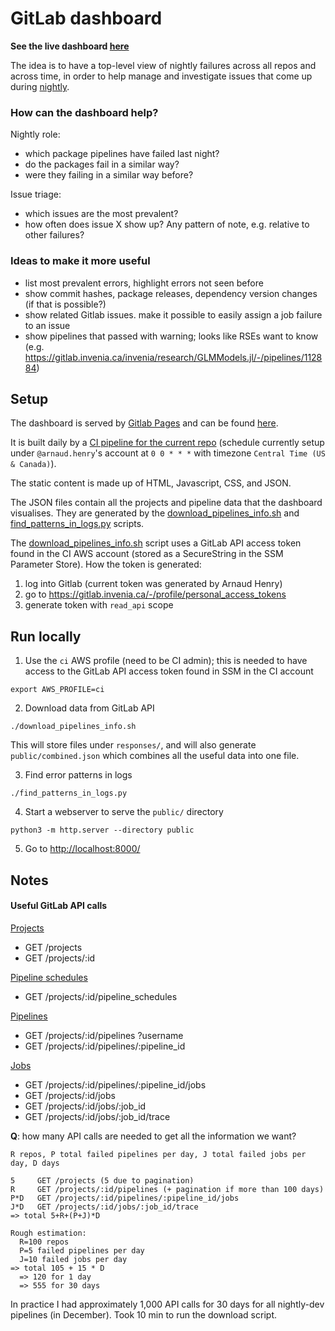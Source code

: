 
# GitLab dashboard

**See the live dashboard [here](https://invenia.pages.invenia.ca/gitlab-dashboard/)**

The idea is to have a top-level view of nightly failures across all repos and across time, in order to help manage and investigate issues that come up during [nightly].

### How can the dashboard help?

Nightly role:
- which package pipelines have failed last night?
- do the packages fail in a similar way?
- were they failing in a similar way before?

Issue triage:
- which issues are the most prevalent?
- how often does issue X show up? Any pattern of note, e.g. relative to other failures?

### Ideas to make it more useful
- list most prevalent errors, highlight errors not seen before
- show commit hashes, package releases, dependency version changes (if that is possible?)
- show related Gitlab issues. make it possible to easily assign a job failure to an issue
- show pipelines that passed with warning; looks like RSEs want to know (e.g. https://gitlab.invenia.ca/invenia/research/GLMModels.jl/-/pipelines/112884)

## Setup

The dashboard is served by [Gitlab Pages](https://docs.gitlab.com/ee/user/project/pages/) and can be found [here](https://invenia.pages.invenia.ca/gitlab-dashboard/).

It is built daily by a [CI pipeline for the current repo](https://gitlab.invenia.ca/invenia/gitlab-dashboard/-/pipelines) (schedule currently setup under `@arnaud.henry`'s account at `0 0 * * *` with timezone `Central Time (US & Canada)`).

The static content is made up of HTML, Javascript, CSS, and JSON.

The JSON files contain all the projects and pipeline data that the dashboard visualises.
They are generated by the [download_pipelines_info.sh](./download_pipelines_info.sh) and [find_patterns_in_logs.py](./find_patterns_in_logs.py) scripts.

The [download_pipelines_info.sh](./download_pipelines_info.sh) script uses a GitLab API access token found in the CI AWS account (stored as a SecureString in the SSM Parameter Store).
How the token is generated:
1. log into Gitlab (current token was generated by Arnaud Henry)
2. go to https://gitlab.invenia.ca/-/profile/personal_access_tokens
3. generate token with `read_api` scope


## Run locally

1. Use the `ci` AWS profile (need to be CI admin); this is needed to have access to the GitLab API access token found in SSM in the CI account

```
export AWS_PROFILE=ci
```

2. Download data from GitLab API

```
./download_pipelines_info.sh
```

This will store files under `responses/`, and will also generate `public/combined.json` which combines all the useful data into one file.

3. Find error patterns in logs

```
./find_patterns_in_logs.py
```

4. Start a webserver to serve the `public/` directory

```
python3 -m http.server --directory public
```

5. Go to [http://localhost:8000/](http://localhost:8000/)

## Notes 

#### Useful GitLab API calls

[Projects](https://docs.gitlab.com/ee/api/projects.html)

- GET /projects
- GET /projects/:id

[Pipeline schedules](https://docs.gitlab.com/ee/api/pipeline_schedules.html)

- GET /projects/:id/pipeline_schedules

[Pipelines](https://docs.gitlab.com/ee/api/pipelines.html)

- GET /projects/:id/pipelines ?username
- GET /projects/:id/pipelines/:pipeline_id

[Jobs](https://docs.gitlab.com/ee/api/jobs.html)

- GET /projects/:id/pipelines/:pipeline_id/jobs
- GET /projects/:id/jobs
- GET /projects/:id/jobs/:job_id
- GET /projects/:id/jobs/:job_id/trace


**Q**: how many API calls are needed to get all the information we want?

```
R repos, P total failed pipelines per day, J total failed jobs per day, D days

5     GET /projects (5 due to pagination)
R     GET /projects/:id/pipelines (+ pagination if more than 100 days)
P*D   GET /projects/:id/pipelines/:pipeline_id/jobs
J*D   GET /projects/:id/jobs/:job_id/trace
=> total 5+R+(P+J)*D

Rough estimation:
  R=100 repos
  P=5 failed pipelines per day
  J=10 failed jobs per day
=> total 105 + 15 * D
  => 120 for 1 day
  => 555 for 30 days
```
In practice I had approximately 1,000 API calls for 30 days for all nightly-dev pipelines (in December). Took 10 min to run the download script.


[nightly]: https://gitlab.invenia.ca/invenia/wiki/-/blob/master/dev/nightly.md
